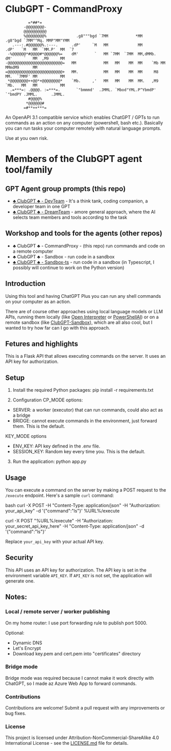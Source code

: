 # ClubGPT - CommandProxy
```
          =*##*=              
        -@@@@@@@@-            
        @@@@@@@@@@            
        %@@@@@@@@%             .g8"""bgd `7MM            *MM          .g8"bgd `7MM""Mq. MMP"MM"YMM
   .---:.#@@@@@@%.:---.      .dP'     `M   MM             MM        .dP'   `M   MM  `MM.P'  MM  `7
 -%@@@@@@*#@@@@#*@@@@@@%=    dM'       `   MM `7MM  `7MM  MM,dMMb.  dM'     `   MM  ,M9     MM 
-@@@@@@@@@@@@@@@@@@@@@@@@=   MM            MM   MM    MM  MM    `Mb MM          MMmdM9      MM 
=@@@@@@@@@@@@@@@@@@@@@@@@+   MM.           MM   MM    MM  MM     M8 MM.  `7MMF' MM          MM     
 *@@@@@@@@++@@*+@@@@@@@@*    `Mb.     ,'   MM   MM    MM  MM.   ,M9 `Mb.   MM   MM          MM      
  .=***=: .@@@@. :=***=.       `"bmmmd'  .JMML. `Mbod"YML.P^YbmdP'    `"bmdPY .JMML.      .JMML.    
          #@@@@%             
         *@@@@@@#             
        =#**++***=            
```
An OpenAPI 3.1 compatible service which enables ChatGPT / GPTs to run commands as an action on any computer (powershell, bash etc.). Basically you can run tasks your computer remotely with natural language prompts.

Use at you own risk.

# Members of the ClubGPT agent tool/family
## GPT Agent group prompts (this repo)
- [♣️ ClubGPT ♣️ - DevTeam](https://github.com/matebenyovszky/ClubGPT) - It's a think tank, coding companion, a developer team in one GPT
- [♣️ ClubGPT ♣️ - DreamTeam](https://github.com/matebenyovszky/ClubGPT) - amore general approach, where the AI selects team members and tools according to the task

## Workshop and tools for the agents (other repos)
- ♣️ ClubGPT ♣️ - CommandProxy - (this repo) run commands and code on a remote computer
- ♣️ ClubGPT ♣️ - Sandbox - run code in a sandbox
- [♣️ ClubGPT ♣️ - Sandbox-ts](https://github.com/matebenyovszky/ClubGPT-Sandbox-ts) - run code in a sandbox (in Typescript, I possibly will continue to work on the Python version)

## Introduction

Using this tool and having ChatGPT Plus you can run any shell commands on your computer as an action.

There are of course other approaches using local language models or LLM APIs, running them locally (like [Open Interpreter](https://github.com/KillianLucas/open-interpreter) or [PowerShellAI](https://github.com/dfinke/PowerShellAI)) or on a remote sandbox (like [ClubGPT-Sandbox](https://github.com/matebenyovszky/ClubGPT-Sandbox)), which are all also cool, but I wanted to try how far can I go with this approach.

## Fetures and highlights

This is a Flask API that allows executing commands on the server. It uses an API key for authorization.

## Setup

1. Install the required Python packages:
pip install -r requirements.txt

2. Configuration
CP_MODE options:
* SERVER: a worker (executor) that can run commands, could also act as a bridge
* BRIDGE: cannot execute commands in the environment, just forward them. This is the default.

KEY_MODE options
* ENV_KEY: API key defined in the .env file.
* SESSION_KEY: Random key every time you. This is the default.

3. Run the application:
python app.py

## Usage

You can execute a command on the server by making a POST request to the `/execute` endpoint. Here's a sample `curl` command:

bash
curl -X POST -H "Content-Type: application/json" -H "Authorization: your_api_key" -d '{"command":"ls"}' %URL%/execute


curl -X POST "%URL%/execute" -H "Authorization: your_secret_api_key_here" -H "Content-Type: application/json" -d '{"command":"ls"}'

Replace `your_api_key` with your actual API key.

## Security

This API uses an API key for authorization. The API key is set in the environment variable `API_KEY`. If `API_KEY` is not set, the application will generate one.

## Notes:

### Local / remote server / worker publishing

On my home router:
I use port forwarding rule to publish port 5000.

Optional:
* Dynamic DNS
* Let's Encrypt
* Download key.pem and cert.pem into "certificates" directory

### Bridge mode

Bridge mode was required because I cannot make it work directly with ChatGPT, so I made az Azure Web App to forward commands.

### Contributions

Contributions are welcome! Submit a pull request with any improvements or bug fixes.

### License

This project is licensed under Attribution-NonCommercial-ShareAlike 4.0 International License - see the [LICENSE.md](LICENSE.md) file for details.